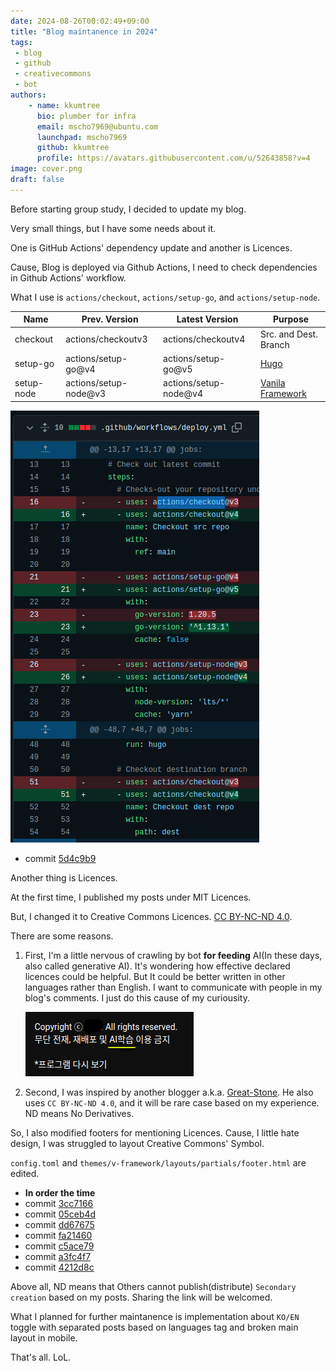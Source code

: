 ```yaml
---
date: 2024-08-26T00:02:49+09:00
title: "Blog maintanence in 2024"
tags:
 - blog  
 - github  
 - creativecommons  
 - bot  
authors:
    - name: kkumtree
      bio: plumber for infra
      email: mscho7969@ubuntu.com
      launchpad: mscho7969
      github: kkumtree
      profile: https://avatars.githubusercontent.com/u/52643858?v=4 
image: cover.png
draft: false
---
```


Before starting group study, I decided to update my blog.  

Very small things, but I have some needs about it.  

One is GitHub Actions' dependency update and another is Licences.  

Cause, Blog is deployed via Github Actions, I need to check dependencies in Github Actions' workflow.  

What I use is `actions/checkout`, `actions/setup-go`, and `actions/setup-node`.  

| Name | Prev. Version | Latest Version | Purpose |  
| ---- | ------------- | -------------- | ------- |
| checkout | actions/checkoutv3 | actions/checkoutv4 | Src. and Dest. Branch |
| setup-go | actions/setup-go@v4 | actions/setup-go@v5 | [Hugo](https://gohugo.io/) |
| setup-node | actions/setup-node@v3 | actions/setup-node@v4 | [Vanila Framework](https://vanillaframework.io/) |  

![github_actions](images/github_actions.png)  

- commit [5d4c9b9](https://github.com/kkumtree/blog.minseong.xyz/commit/5d4c9b9a59830a2346199f68c6e91e30e0cca92d)  

Another thing is Licences.  

At the first time, I published my posts under MIT Licences.  

But, I changed it to Creative Commons Licences. [CC BY-NC-ND 4.0](https://creativecommons.org/licenses/by-nc-nd/4.0/).  

There are some reasons.  

1. First, I'm a little nervous of crawling by bot **for feeding** AI(In these days, also called generative AI). It's wondering how effective declared licences could be helpful. But It could be better written in other languages rather than English. I want to communicate with people in my blog's comments. I just do this cause of my curiousity.  

    ![bot could read foreign language faster?](images/readible_performance.png)  

2. Second, I was inspired by another blogger a.k.a. [Great-Stone](https://docmoa.github.io/). He also uses `CC BY-NC-ND 4.0`, and it will be rare case based on my experience. ND means No Derivatives.  

So, I also modified footers for mentioning Licences. Cause, I little hate design, I was struggled to layout Creative Commons' Symbol.  

`config.toml` and `themes/v-framework/layouts/partials/footer.html` are edited.

- **In order the time**  
- commit [3cc7166](https://github.com/kkumtree/blog.minseong.xyz/commit/3cc7166d332101867bd98895bf4769728aaca01b)  
- commit [05ceb4d](https://github.com/kkumtree/blog.minseong.xyz/commit/05ceb4d0d228da34be7511e4a17869375fcdc6ce)  
- commit [dd67675](https://github.com/kkumtree/blog.minseong.xyz/commit/dd67675eec7a0b6b6576b7202dd57d05fc2b30c9)  
- commit [fa21460](https://github.com/kkumtree/blog.minseong.xyz/commit/fa21460e6e81c12d17492ac5d8a3ee448d5d7d97)  
- commit [c5ace79](https://github.com/kkumtree/blog.minseong.xyz/commit/c5ace79231a0fd168a482767ee1432b3260f4165)  
- commit [a3fc4f7](https://github.com/kkumtree/blog.minseong.xyz/commit/a3fc4f73d5ec662b4100d0e41505df5aff8b1164)  
- commit [4212d8c](https://github.com/kkumtree/blog.minseong.xyz/commit/4212d8c3ca8976b1598660420d53eecd6d9cc6ba)  

Above all, ND means that Others cannot publish(distribute) `Secondary creation` based on my posts. Sharing the link will be welcomed.  

What I planned for further maintanence is implementation about `KO/EN` toggle with separated posts based on languages tag and broken main layout in mobile.  

That's all. LoL.  
